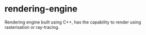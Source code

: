# rendering-engine
Rendering engine built using C++, has the capability to render using rasterisation or ray-tracing.
